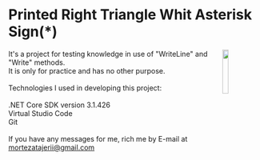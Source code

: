<html lang="en">
  <head>
    <meta charset="UTF-8" />
    <meta name="viewport" content="width=device-width, initial-scale=1.0" />
  </head>
  <body>
    <h1>Printed Right Triangle Whit Asterisk Sign(*)</h1>
    <div>
      <a href="https://mycareerwise.com/storage/editor/images/Hollow%20Right%20Star%20Triangle.png">
        <img
          width="15%"
          align="right"
          src="https://mycareerwise.com/storage/editor/images/Hollow%20Right%20Star%20Triangle.png"
        />
      </a>
      <p>
        It's a project for testing knowledge in use of "WriteLine" and "Write"
        methods.<br />
        It is only for practice and has no other purpose.<br /><br />
        Technologies I used in developing this project:<br /><br />
        .NET Core SDK version 3.1.426<br />
        Virtual Studio Code<br />
        Git<br /><br />
        If you have any messages for me, rich me by E-mail at
        <a href="mailto: mortezatajerii@gmail.com">mortezatajerii@gmail.com</a>
      </p>
    </div>
  </body>
</html>

